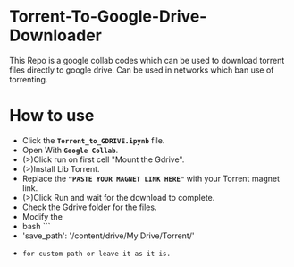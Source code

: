 # Torrent-To-Google-Drive-Downloader
This Repo is a google collab codes which can be used to download torrent files directly to google drive. Can be used in networks which ban use of torrenting.
# How to use
- Click the **`Torrent_to_GDRIVE.ipynb`** file.
- Open With **`Google Collab`**.
- (>)Click run on first cell "Mount the Gdrive".
- (>)Install Lib Torrent.
- Replace the **`"PASTE YOUR MAGNET LINK HERE"`** with your Torrent magnet link.
- (>)Click Run and wait for the download to complete.
- Check the Gdrive folder for the files.
- Modify the
- bash ```
- 'save_path': '/content/drive/My Drive/Torrent/'
- ```
  for custom path or leave it as it is.
